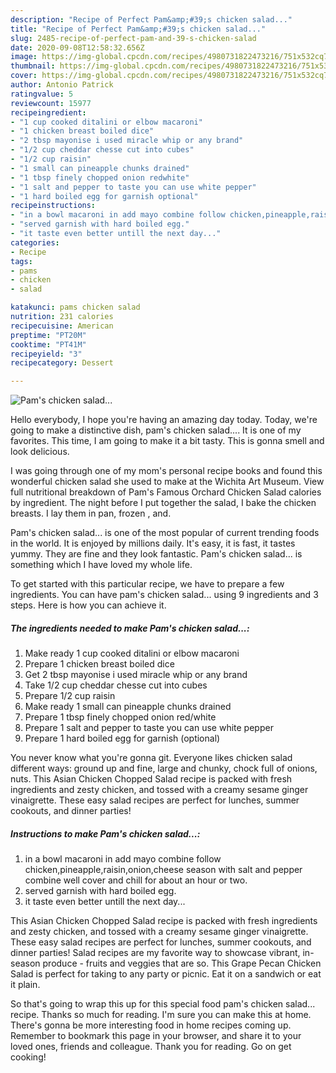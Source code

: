 ```yaml
---
description: "Recipe of Perfect Pam&amp;#39;s chicken salad..."
title: "Recipe of Perfect Pam&amp;#39;s chicken salad..."
slug: 2485-recipe-of-perfect-pam-and-39-s-chicken-salad
date: 2020-09-08T12:58:32.656Z
image: https://img-global.cpcdn.com/recipes/4980731822473216/751x532cq70/pams-chicken-salad-recipe-main-photo.jpg
thumbnail: https://img-global.cpcdn.com/recipes/4980731822473216/751x532cq70/pams-chicken-salad-recipe-main-photo.jpg
cover: https://img-global.cpcdn.com/recipes/4980731822473216/751x532cq70/pams-chicken-salad-recipe-main-photo.jpg
author: Antonio Patrick
ratingvalue: 5
reviewcount: 15977
recipeingredient:
- "1 cup cooked ditalini or elbow macaroni"
- "1 chicken breast boiled dice"
- "2 tbsp mayonise i used miracle whip or any brand"
- "1/2 cup cheddar chesse cut into cubes"
- "1/2 cup raisin"
- "1 small can pineapple chunks drained"
- "1 tbsp finely chopped onion redwhite"
- "1 salt and pepper to taste you can use white pepper"
- "1 hard boiled egg for garnish optional"
recipeinstructions:
- "in a bowl macaroni in add mayo combine follow chicken,pineapple,raisin,onion,cheese season with salt and pepper combine well cover and chill for about an hour or two."
- "served garnish with hard boiled egg."
- "it taste even better untill the next day..."
categories:
- Recipe
tags:
- pams
- chicken
- salad

katakunci: pams chicken salad 
nutrition: 231 calories
recipecuisine: American
preptime: "PT20M"
cooktime: "PT41M"
recipeyield: "3"
recipecategory: Dessert

---
```



![Pam&#39;s chicken salad...](https://img-global.cpcdn.com/recipes/4980731822473216/751x532cq70/pams-chicken-salad-recipe-main-photo.jpg)

Hello everybody, I hope you're having an amazing day today. Today, we're going to make a distinctive dish, pam&#39;s chicken salad.... It is one of my favorites. This time, I am going to make it a bit tasty. This is gonna smell and look delicious.

I was going through one of my mom&#39;s personal recipe books and found this wonderful chicken salad she used to make at the Wichita Art Museum. View full nutritional breakdown of Pam&#39;s Famous Orchard Chicken Salad calories by ingredient. The night before I put together the salad, I bake the chicken breasts. I lay them in pan, frozen , and.

Pam&#39;s chicken salad... is one of the most popular of current trending foods in the world. It is enjoyed by millions daily. It's easy, it is fast, it tastes yummy. They are fine and they look fantastic. Pam&#39;s chicken salad... is something which I have loved my whole life.


To get started with this particular recipe, we have to prepare a few ingredients. You can have pam&#39;s chicken salad... using 9 ingredients and 3 steps. Here is how you can achieve it.

<!--inarticleads1-->

##### The ingredients needed to make Pam&#39;s chicken salad...:

1. Make ready 1 cup cooked ditalini or elbow macaroni
1. Prepare 1 chicken breast boiled dice
1. Get 2 tbsp mayonise i used miracle whip or any brand
1. Take 1/2 cup cheddar chesse cut into cubes
1. Prepare 1/2 cup raisin
1. Make ready 1 small can pineapple chunks drained
1. Prepare 1 tbsp finely chopped onion red/white
1. Prepare 1 salt and pepper to taste you can use white pepper
1. Prepare 1 hard boiled egg for garnish (optional)


You never know what you&#39;re gonna git. Everyone likes chicken salad different ways: ground up and fine, large and chunky, chock full of onions, nuts. This Asian Chicken Chopped Salad recipe is packed with fresh ingredients and zesty chicken, and tossed with a creamy sesame ginger vinaigrette. These easy salad recipes are perfect for lunches, summer cookouts, and dinner parties! 

<!--inarticleads2-->

##### Instructions to make Pam&#39;s chicken salad...:

1. in a bowl macaroni in add mayo combine follow chicken,pineapple,raisin,onion,cheese season with salt and pepper combine well cover and chill for about an hour or two.
1. served garnish with hard boiled egg.
1. it taste even better untill the next day...


This Asian Chicken Chopped Salad recipe is packed with fresh ingredients and zesty chicken, and tossed with a creamy sesame ginger vinaigrette. These easy salad recipes are perfect for lunches, summer cookouts, and dinner parties! Salad recipes are my favorite way to showcase vibrant, in-season produce - fruits and veggies that are so. This Grape Pecan Chicken Salad is perfect for taking to any party or picnic. Eat it on a sandwich or eat it plain. 

So that's going to wrap this up for this special food pam&#39;s chicken salad... recipe. Thanks so much for reading. I'm sure you can make this at home. There's gonna be more interesting food in home recipes coming up. Remember to bookmark this page in your browser, and share it to your loved ones, friends and colleague. Thank you for reading. Go on get cooking!
